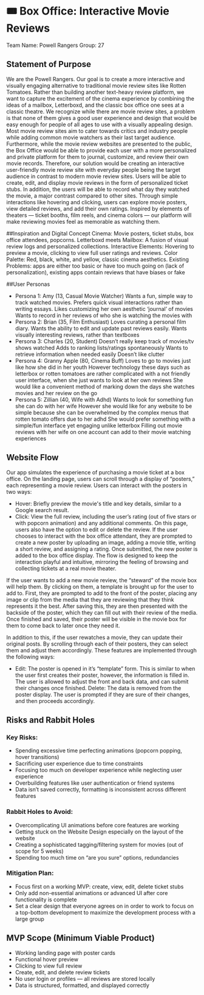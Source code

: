 # 🎟️ Box Office: Interactive Movie Reviews
Team Name: Powell Rangers
Group: 27

## Statement of Purpose
We are the Powell Rangers.
Our goal is to create a more interactive and visually engaging alternative to traditional movie review sites like Rotten Tomatoes. Rather than building another text-heavy review platform, we want to capture the excitement of the cinema experience by combining the ideas of a mailbox, Letterboxd, and the classic box office one sees at a classic theatre. We recognize while there are movie review sites, a problem is that none of them gives a good user experience and design that would be easy enough for people of all ages to use with a visually appealing design. Most movie review sites aim to cater towards critics and industry people while adding common movie watchers as their last target audience. Furthermore, while the movie review websites are presented to the public, the Box Office would be able to provide each user with a more personalized and private platform for them to journal, customize, and review their own movie records. Therefore, our solution would be creating an interactive user-friendly movie review site with everyday people being the target audience in contrast to modern movie review sites.
Users will be able to create, edit, and display movie reviews in the form of personalized ticket stubs. In addition, the users will be able to record what day they watched the movie, a major contrast compared to other sites. Through simple interactions like hovering and clicking, users can explore movie posters, view detailed reviews, and add their own ratings. Inspired by elements of theaters — ticket booths, film reels, and cinema colors — our platform will make reviewing movies feel as memorable as watching them.

##Inspiration and Digital Concept
Cinema: Movie posters, ticket stubs, box office attendees, popcorns.
Letterboxd meets Mailbox: A fusion of visual review logs and personalized collections.
Interactive Elements: Hovering to preview a movie, clicking to view full user ratings and reviews.
Color Palette: Red, black, white, and yellow, classic cinema aesthetics. 
Existing Problems: apps are either too basic or have too much going on (lack of personalization), existing apps contain reviews that have biases or fake

##User Personas
- Persona 1: Amy (13, Casual Movie Watcher)
Wants a fun, simple way to track watched movies.
Prefers quick visual interactions rather than writing essays.
Likes customizing her own aesthetic ‘journal’ of movies
Wants to record in her reviews of who she is watching the movies with
- Persona 2: Brian (35, Film Enthusiast)
Loves curating a personal film diary.
Wants the ability to edit and update past reviews easily.
Wants visually interesting reviews, rather than textboxes
- Persona 3: Charles (20, Student)
Doesn’t really keep track of movies/tv shows watched
Adds to ranking lists/ratings spontaneously
Wants to retrieve information when needed easily
Doesn’t like clutter
- Persona 4: Granny Apple (80, Cinema Buff)
Loves to go to movies just like how she did in her youth
However technology these days such as letterbox or rotten tomatoes are rather complicated with a not friendly user interface, when she just wants to look at her own reviews
She would like a convenient method of marking down the days she watches movies and her review on the go
- Persona 5: Zillian (40, Wife with Adhd)
Wants to look for something fun she can do with her wife
However she would like for any website to be simple because she can be overwhelmed by the complex menus that rotten tomato offers due to her adhd
She would prefer something with a simple/fun interface yet engaging unlike letterbox
Filling out movie reviews with her wife on one account can add to their movie watching experiences



## Website Flow
Our app simulates the experience of purchasing a movie ticket at a box office. On the landing page, users can scroll through a display of “posters,” each representing a movie review.
Users can interact with the posters in two ways:
- Hover: Briefly preview the movie's title and key details, similar to a Google search result.
- Click: View the full review, including the user’s rating (out of five stars or with popcorn animation) and any additional comments. On this page, users also have the option to edit or delete the review.
If the user chooses to interact with the box office attendant, they are prompted to create a new poster by uploading an image, adding a movie title, writing a short review, and assigning a rating. Once submitted, the new poster is added to the box office display.
The flow is designed to keep the interaction playful and intuitive, mirroring the feeling of browsing and collecting tickets at a real movie theater.

If the user wants to add a new movie review, the “steward” of the movie box will help them. By clicking on them, a template is brought up for the user to add to. First, they are prompted to add to the front of the poster, placing any image or clip from the media that they are reviewing that they think represents it the best. After saving this, they are then presented with the backside of the poster, which they can fill out with their review of the media. Once finished and saved, their poster will be visible in the movie box for them to come back to later once they need it.

In addition to this, if the user rewatches a movie, they can update their original posts. By scrolling through each of their posters, they can select them and adjust them accordingly. These features are implemented through the following ways:

- Edit: The poster is opened in it’s “template” form. This is similar to when the user first creates their poster, however, the information is filled in. The user is allowed to adjust the front and back data, and can submit their changes once finished.
Delete: The data is removed from the poster display. The user is prompted if they are sure of their changes, and then proceeds accordingly.

## Risks and Rabbit Holes
### Key Risks:
- Spending excessive time perfecting animations (popcorn popping, hover transitions)
- Sacrificing user experience due to time constraints 
- Focusing too much on developer experience while neglecting user experience
- Overbuilding features like user authentication or friend systems
- Data isn’t saved correctly, formatting is inconsistent across different features
### Rabbit Holes to Avoid:
- Overcomplicating UI animations before core features are working
- Getting stuck on the Website Design especially on the layout of the website
- Creating a sophisticated tagging/filtering system for movies (out of scope for 5 weeks)
- Spending too much time on “are you sure” options, redundancies
### Mitigation Plan:
- Focus first on a working MVP: create, view, edit, delete ticket stubs
- Only add non-essential animations or advanced UI after core functionality is complete
- Set a clear design that everyone agrees on in order to work to focus on a top-bottom development to maximize the development process with a large group

## MVP Scope (Minimum Viable Product)
- Working landing page with poster cards
- Functional hover preview
- Clicking to view full review
- Create, edit, and delete review tickets
- No user login or profiles — all reviews are stored locally
- Data is structured, formatted, and displayed correctly


